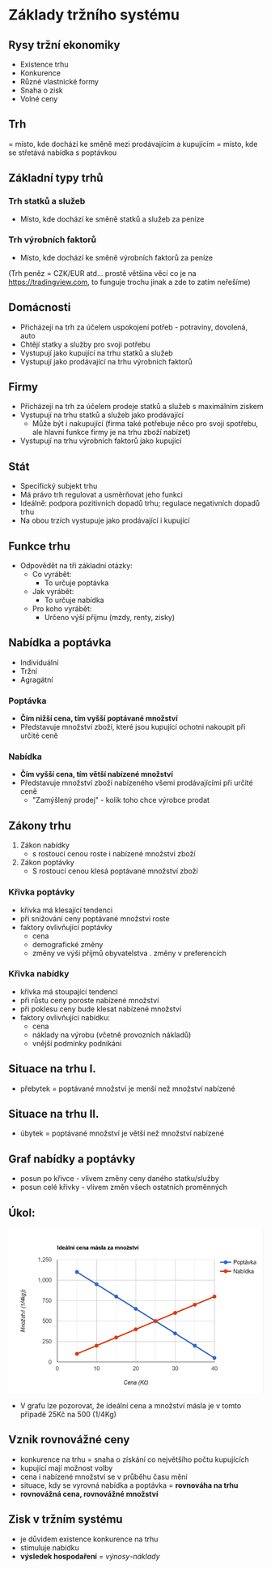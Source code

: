 # Základy tržního systému

## Rysy tržní ekonomiky

- Existence trhu
- Konkurence
- Různé vlastnické formy
- Snaha o zisk
- Volné ceny

## Trh

= místo, kde dochází ke směně mezi prodávajícím a kupujícím
= místo, kde se střetává nabídka s poptávkou

## Základní typy trhů

### Trh statků a služeb

- Místo, kde dochází ke směně statků a služeb za peníze

### Trh výrobních faktorů

- Místo, kde dochází ke směně výrobních faktorů za peníze

(Trh peněz = CZK/EUR atd... prostě většina věcí co je na https://tradingview.com, to funguje trochu jinak a zde to zatím neřešíme)

## Domácnosti

- Přicházejí na trh za účelem uspokojení potřeb - potraviny, dovolená, auto
- Chtějí statky a služby pro svoji potřebu
- Vystupují jako kupující na trhu statků a služeb
- Vystupují jako prodávající na trhu výrobních faktorů

## Firmy

- Přicházejí na trh za účelem prodeje statků a služeb s maximálním ziskem
- Vystupují na trhu statků a služeb jako prodávající
  - Může být i nakupující (firma také potřebuje něco pro svoji spotřebu, ale hlavní funkce firmy je na trhu zboží nabízet)
- Vystupují na trhu výrobních faktorů jako kupující

## Stát

- Specifický subjekt trhu
- Má právo trh regulovat a usměrňovat jeho funkci
- Ideálně: podpora pozitivních dopadů trhu; regulace negativních dopadů trhu
- Na obou trzích vystupuje jako prodávající i kupující

## Funkce trhu

- Odpovědět na tři základní otázky:
  - Co vyrábět:
    - To určuje poptávka
  - Jak vyrábět:
    - To určuje nabídka
  - Pro koho vyrábět:
    - Určeno výší příjmu (mzdy, renty, zisky)

## Nabídka a poptávka

- Individuální
- Tržní
- Agragátní

### Poptávka

- **Čím nižší cena, tím vyšší poptávané množství**
- Představuje množství zboží, které jsou kupující ochotni nakoupit při určité ceně

### Nabídka

- **Čím vyšší cena, tím větší nabízené množství**
- Představuje množství zboží nabízeného všemi prodávajícími při určité ceně
  - "Zamýšlený prodej" - kolik toho chce výrobce prodat

## Zákony trhu

1. Zákon nabídky
   - s rostoucí cenou roste i nabízené množství zboží
2. Zákon poptávky
   - S rostoucí cenou klesá poptávané množství zboží

### Křivka poptávky

- křivka má klesající tendenci
- při snižování ceny poptávané množství roste
- faktory ovlivňující poptávky
  - cena
  - demografické změny
  - změny ve výši příjmů obyvatelstva
    . změny v preferencích

### Křivka nabídky

- křivka má stoupající tendenci
- při růstu ceny poroste nabízené množství
- při poklesu ceny bude klesat nabízené množství
- faktory ovlivňující nabídku:
  - cena
  - náklady na výrobu (včetně provozních nákladů)
  - vnější podmínky podnikání

## Situace na trhu I.

- přebytek = poptávané množství je menší než množství nabízené

## Situace na trhu II.

- úbytek = poptávané množství je větší než množství nabízené

## Graf nabídky a poptávky

- posun po křivce - vlivem změny ceny daného statku/služby
- posun celé křivky - vlivem změn všech ostatních proměnných

## Úkol:

![Alt text](image.png)

- V grafu lze pozorovat, že ideální cena a množství másla je v tomto případě 25Kč na 500 (1/4Kg)

## Vznik rovnovážné ceny

- konkurence na trhu = snaha o získání co největšího počtu kupujících
- kupující mají možnost volby
- cena i nabízené množství se v průběhu času mění
- situace, kdy se vyrovná nabídka a poptávka = **rovnováha na trhu**
- **rovnovážná cena, rovnovážné množství**

## Zisk v tržním systému

- je důvidem existence konkurence na trhu
- stimuluje nabídku
- **výsledek hospodaření** = _výnosy_-_náklady_
